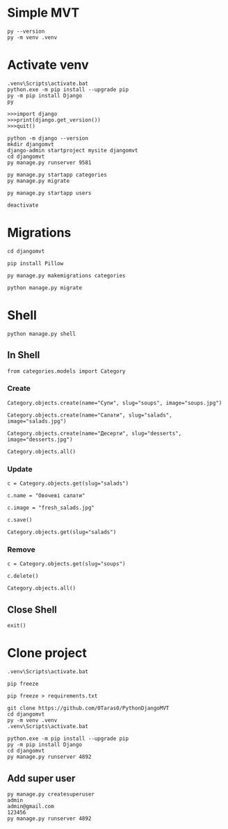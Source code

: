 # Simple MVT

```
py --version
py -m venv .venv
```

# Activate venv
```
.venv\Scripts\activate.bat
python.exe -m pip install --upgrade pip
py -m pip install Django
py

>>>import django
>>>print(django.get_version())
>>>quit()

python -m django --version
mkdir djangomvt
django-admin startproject mysite djangomvt
cd djangomvt
py manage.py runserver 9581

py manage.py startapp categories
py manage.py migrate

py manage.py startapp users

deactivate
```

# Migrations
```
cd djangomvt

pip install Pillow

py manage.py makemigrations categories

python manage.py migrate
```

# Shell
```
python manage.py shell
```
## In Shell
```
from categories.models import Category
```
### **Create**
```
Category.objects.create(name="Супи", slug="soups", image="soups.jpg")

Category.objects.create(name="Салати", slug="salads", image="salads.jpg")

Category.objects.create(name="Десерти", slug="desserts", image="desserts.jpg")

Category.objects.all()
```

### **Update**
```
c = Category.objects.get(slug="salads")

c.name = "Овочеві салати"

c.image = "fresh_salads.jpg"

c.save()

Category.objects.get(slug="salads")
```

### **Remove**
```
c = Category.objects.get(slug="soups")

c.delete()

Category.objects.all()
```

## Close Shell
```
exit()
```

# Clone project
```
.venv\Scripts\activate.bat

pip freeze

pip freeze > requirements.txt

git clone https://github.com/0Taras0/PythonDjangoMVT
cd djangomvt
py -m venv .venv
.venv\Scripts\activate.bat

python.exe -m pip install --upgrade pip
py -m pip install Django
cd djangomvt
py manage.py runserver 4892
```

## Add super user
```
py manage.py createsuperuser
admin
admin@gmail.com
123456
py manage.py runserver 4892
```